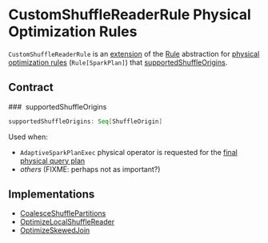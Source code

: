 # CustomShuffleReaderRule Physical Optimization Rules

`CustomShuffleReaderRule` is an [extension](#contract) of the [Rule](../catalyst/Rule.md) abstraction for [physical optimization rules](#implementations) (`Rule[SparkPlan]`) that [supportedShuffleOrigins](#supportedShuffleOrigins).

## Contract

### <span id="supportedShuffleOrigins"> supportedShuffleOrigins

```scala
supportedShuffleOrigins: Seq[ShuffleOrigin]
```

Used when:

* `AdaptiveSparkPlanExec` physical operator is requested for the [final physical query plan](../adaptive-query-execution/AdaptiveSparkPlanExec.md#getFinalPhysicalPlan)
* _others_ (FIXME: perhaps not as important?)

## Implementations

* [CoalesceShufflePartitions](CoalesceShufflePartitions.md)
* [OptimizeLocalShuffleReader](OptimizeLocalShuffleReader.md)
* [OptimizeSkewedJoin](OptimizeSkewedJoin.md)
